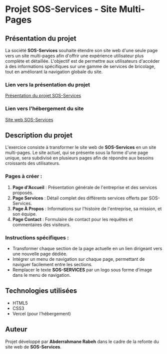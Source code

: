 # Projet SOS-Services - Site Multi-Pages

## Présentation du projet

La société **SOS-Services** souhaite étendre son site web d'une seule page vers un site multi-pages afin d'offrir une expérience utilisateur plus complète et détaillée. L'objectif est de permettre aux utilisateurs d'accéder à des informations spécifiques sur une gamme de services de bricolage, tout en améliorant la navigation globale du site.

### Lien vers la présentation du projet
[Présentation du projet SOS-Services](https://docs.google.com/presentation/d/e/2PACX-1vQrWhmazzSA6ShiNjJIrZeWcdNcoz5Vvc2STEk52pNLLwdPQyLHiPB5ldNHtTdmxtDMxa-cBxvylH66/pub?start=false&loop=false&delayms=3000)

### Lien vers l'hébergement du site
[Site web SOS-Services](https://web-statique-bref1.vercel.app/index.html)

## Description du projet

L'exercice consiste à transformer le site web de **SOS-Services** en un site multi-pages. Le site actuel, qui se présente sous la forme d'une page unique, sera subdivisé en plusieurs pages afin de répondre aux besoins croissants des utilisateurs.

### Pages à créer :
1. **Page d'Accueil** : Présentation générale de l'entreprise et des services proposés.
2. **Page Services** : Détail complet des différents services offerts par SOS-Services.
3. **Page À Propos** : Informations sur l'histoire de l'entreprise, sa mission, et son équipe.
4. **Page Contact** : Formulaire de contact pour les requêtes et commentaires des visiteurs.

### Instructions spécifiques :
- Transformer chaque section de la page actuelle en un lien dirigeant vers une nouvelle page dédiée.
- Intégrer un menu de navigation sur chaque page, permettant de naviguer facilement entre les sections.
- Remplacer le texte **SOS-SERVICES** par un logo sous forme d'image dans le menu de navigation.

## Technologies utilisées

- HTML5
- CSS3
- Vercel (pour l'hébergement)

## Auteur

Projet développé par **Abderrahmane Rabeh** dans le cadre de la refonte du site web de **SOS-Services**.
